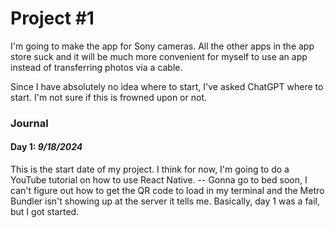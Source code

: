 # Project #1

I'm going to make the app for Sony cameras. All the other apps in the app store suck and it will be much more convenient for myself to use an app instead of transferring photos via a cable.

Since I have absolutely no idea where to start, I've asked ChatGPT where to start. I'm not sure if this is frowned upon or not.

### Journal

#### Day 1: _9/18/2024_

This is the start date of my project. I think for now, I'm going to do a YouTube tutorial on how to use React Native. -- Gonna go to bed soon, I can't figure out how to get the QR code to load in my terminal and the Metro Bundler isn't showing up at the server it tells me. Basically, day 1 was a fail, but I got started.
